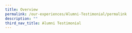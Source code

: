 ```yaml
---
title: Overview
permalink: /our-experiences/Alumni-Testimonial/permalink
description: ""
third_nav_title: Alumni Testimonial
---
```


